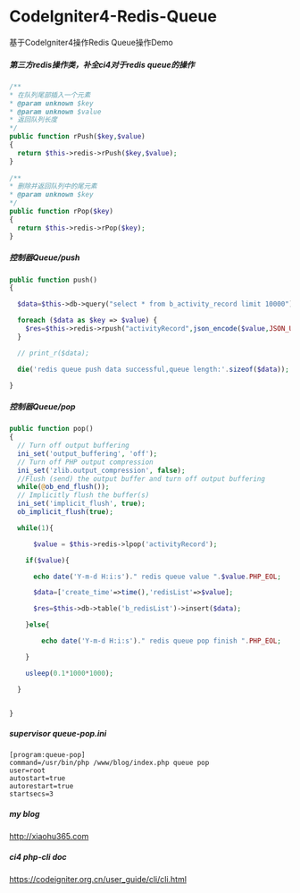 # CodeIgniter4-Redis-Queue
基于CodeIgniter4操作Redis Queue操作Demo

##### 第三方redis操作类，补全ci4对于redis queue的操作

``` php
/**
* 在队列尾部插入一个元素
* @param unknown $key
* @param unknown $value
* 返回队列长度
*/
public function rPush($key,$value)
{
  return $this->redis->rPush($key,$value); 
}
    
/**
* 删除并返回队列中的尾元素
* @param unknown $key
*/
public function rPop($key)
{
  return $this->redis->rPop($key);
}    
```

#####  控制器Queue/push

````php
public function push()
{	

  $data=$this->db->query("select * from b_activity_record limit 10000")->getResultArray();

  foreach ($data as $key => $value) {
    $res=$this->redis->rpush("activityRecord",json_encode($value,JSON_UNESCAPED_UNICODE));
  }

  // print_r($data);

  die('redis queue push data successful,queue length:'.sizeof($data));

}
````

##### 控制器Queue/pop

````php
public function pop()
{	
  // Turn off output buffering
  ini_set('output_buffering', 'off');
  // Turn off PHP output compression
  ini_set('zlib.output_compression', false);
  //Flush (send) the output buffer and turn off output buffering
  while(@ob_end_flush());
  // Implicitly flush the buffer(s)
  ini_set('implicit_flush', true);
  ob_implicit_flush(true);

  while(1){

      $value = $this->redis->lpop('activityRecord');

    if($value){

      echo date('Y-m-d H:i:s')." redis queue value ".$value.PHP_EOL;

      $data=['create_time'=>time(),'redisList'=>$value];

      $res=$this->db->table('b_redisList')->insert($data);

    }else{

        echo date('Y-m-d H:i:s')." redis queue pop finish ".PHP_EOL;

    }

    usleep(0.1*1000*1000);

  }


}
````

##### supervisor queue-pop.ini

````shell
[program:queue-pop]
command=/usr/bin/php /www/blog/index.php queue pop
user=root
autostart=true
autorestart=true
startsecs=3
````

#####  my blog

http://xiaohu365.com

#####  ci4 php-cli doc

https://codeigniter.org.cn/user_guide/cli/cli.html
